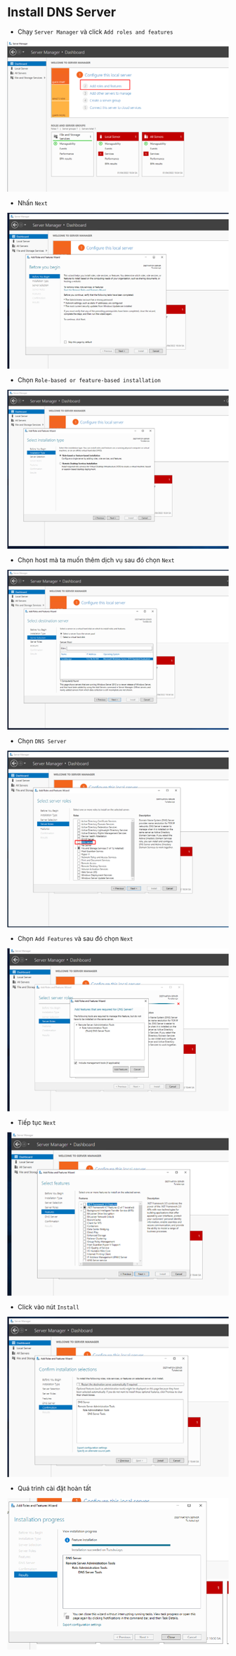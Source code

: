 # Install DNS Server
- Chạy `Server Manager` và click `Add roles and features`

![](./images/dnsserver.png)

- Nhấn `Next`

![](./images/dnsserver1.png)

- Chọn `Role-based or feature-based installation`

![](./images/dnsserver2.png)

- Chọn host mà ta muốn thêm dịch vụ sau đó chọn `Next`

![](./images/dnsserver3.png)

- Chọn `DNS Server`

![](./images/dnsserver4.png)

- Chọn `Add Features` và sau đó chọn `Next`

![](./images/dnsserver5.png)

- Tiếp tục `Next`

![](./images/dnsserver6.png)

- Click vào nút `Install` 

![](./images/installa.png)

- Quá trình cài đặt hoàn tất

![](./images/dnsserver7.png)

